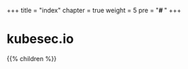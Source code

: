 +++
title = "index"
chapter = true
weight = 5
pre = "<b># </b>"
+++

# kubesec.io

{{% children  %}}
